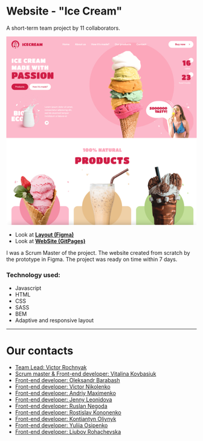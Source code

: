 # Website - "Ice Cream"
A short-term team project by 11 collaborators.

![Demonstration](https://github.com/VitalinaKovbasiuk/IceCreamPassion/blob/main/src/images/demonstration/demo.png)


- Look at [**Layout (Figma)**](<https://www.figma.com/file/e1ABSzkNJFeGeZxe4RdsTu/IceCream-(Copy)-(Copy)-(Copy)-(Copy)?node-id=0%3A1>)
- Look at [**WebSite (GitPages)**](<https://victor-rochnyak.github.io/IceCream/>)

I was a Scrum  Master of the project.
The website created from scratch by the prototype in Figma.
The project was ready on time within 7 days.

### Technology used:

 * Javascript <br/>
 * HTML <br/>
 * CSS <br/>
 * SASS <br/>
 * BEM  <br/>
 * Adaptive and responsive layout <br/>

---
# Our contacts
* [ Team Lead: Victor Rochnyak](https://github.com/Victor-Rochnyak)
* [ Scrum master & Front-end developer: Vitalina Kovbasiuk](https://github.com/VitalinaKovbasiuk)
* [ Front-end developer: Oleksandr Barabash](https://github.com/OleksandrB93)
* [ Front-end developer: Victor Nikolenko](https://github.com/victor1982nik)
* [ Front-end developer: Andriy Maximenko](https://github.com/shevalie30)
* [ Front-end developer: Jenny Leonidova](https://github.com/Jenny85185)
* [ Front-end developer: Ruslan Negoda](https://github.com/RuslanNegoda1989Arjuna)
* [ Front-end developer: Rostislav Kononenko](https://github.com/rastikon)
* [ Front-end developer: Kontiantyn Oliynyk](https://github.com/Kostq300)
* [ Front-end developer: Yuliia Osipenko](https://github.com/YuliiaOsipenko)
* [ Front-end developer: Liubov Rohachevska](https://github.com/Liubov555)
